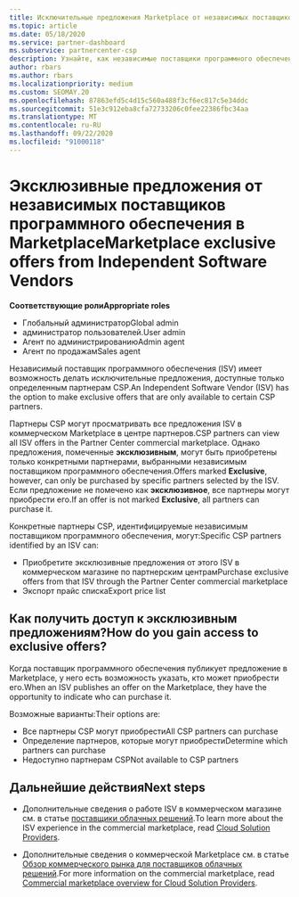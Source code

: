 ```yaml
---
title: Исключительные предложения Marketplace от независимых поставщиков программных продуктов
ms.topic: article
ms.date: 05/18/2020
ms.service: partner-dashboard
ms.subservice: partnercenter-csp
description: Узнайте, как независимые поставщики программного обеспечения (ISV) делают определенные предложения эксклюзивными и доступны только определенным партнерам CSP.
author: rbars
ms.author: rbars
ms.localizationpriority: medium
ms.custom: SEOMAY.20
ms.openlocfilehash: 87863efd5c4d15c560a488f3cf6ec817c5e34ddc
ms.sourcegitcommit: 51e3c912eba8cfa72733206c0fee22386fbc34aa
ms.translationtype: MT
ms.contentlocale: ru-RU
ms.lasthandoff: 09/22/2020
ms.locfileid: "91000118"
---
```

# <a name="marketplace-exclusive-offers-from-independent-software-vendors"></a><span data-ttu-id="cfe03-103">Эксклюзивные предложения от независимых поставщиков программного обеспечения в Marketplace</span><span class="sxs-lookup"><span data-stu-id="cfe03-103">Marketplace exclusive offers from Independent Software Vendors</span></span>

<span data-ttu-id="cfe03-104">**Соответствующие роли**</span><span class="sxs-lookup"><span data-stu-id="cfe03-104">**Appropriate roles**</span></span>

- <span data-ttu-id="cfe03-105">Глобальный администратор</span><span class="sxs-lookup"><span data-stu-id="cfe03-105">Global admin</span></span>
- <span data-ttu-id="cfe03-106">администратор пользователей.</span><span class="sxs-lookup"><span data-stu-id="cfe03-106">User admin</span></span>
- <span data-ttu-id="cfe03-107">Агент по администрированию</span><span class="sxs-lookup"><span data-stu-id="cfe03-107">Admin agent</span></span>
- <span data-ttu-id="cfe03-108">Агент по продажам</span><span class="sxs-lookup"><span data-stu-id="cfe03-108">Sales agent</span></span>

<span data-ttu-id="cfe03-109">Независимый поставщик программного обеспечения (ISV) имеет возможность делать исключительные предложения, доступные только определенным партнерам CSP.</span><span class="sxs-lookup"><span data-stu-id="cfe03-109">An Independent Software Vendor (ISV) has the option to make exclusive offers that are only available to certain CSP partners.</span></span>

<span data-ttu-id="cfe03-110">Партнеры CSP могут просматривать все предложения ISV в коммерческом Marketplace в центре партнеров.</span><span class="sxs-lookup"><span data-stu-id="cfe03-110">CSP partners can view all ISV offers in the Partner Center commercial marketplace.</span></span> <span data-ttu-id="cfe03-111">Однако предложения, помеченные **эксклюзивным**, могут быть приобретены только конкретными партнерами, выбранными независимым поставщиком программного обеспечения.</span><span class="sxs-lookup"><span data-stu-id="cfe03-111">Offers marked **Exclusive**, however, can only be purchased by specific partners selected by the ISV.</span></span> <span data-ttu-id="cfe03-112">Если предложение не помечено как **эксклюзивное**, все партнеры могут приобрести его.</span><span class="sxs-lookup"><span data-stu-id="cfe03-112">If an offer is not marked **Exclusive**, all partners can purchase it.</span></span>

<span data-ttu-id="cfe03-113">Конкретные партнеры CSP, идентифицируемые независимым поставщиком программного обеспечения, могут:</span><span class="sxs-lookup"><span data-stu-id="cfe03-113">Specific CSP partners identified by an ISV can:</span></span>

- <span data-ttu-id="cfe03-114">Приобретите эксклюзивные предложения от этого ISV в коммерческом магазине по партнерским центрам</span><span class="sxs-lookup"><span data-stu-id="cfe03-114">Purchase exclusive offers from that ISV through the Partner Center commercial marketplace</span></span>
- <span data-ttu-id="cfe03-115">Экспорт прайс списка</span><span class="sxs-lookup"><span data-stu-id="cfe03-115">Export price list</span></span>

## <a name="how-do-you-gain-access-to-exclusive-offers"></a><span data-ttu-id="cfe03-116">Как получить доступ к эксклюзивным предложениям?</span><span class="sxs-lookup"><span data-stu-id="cfe03-116">How do you gain access to exclusive offers?</span></span>

<span data-ttu-id="cfe03-117">Когда поставщик программного обеспечения публикует предложение в Marketplace, у него есть возможность указать, кто может приобрести его.</span><span class="sxs-lookup"><span data-stu-id="cfe03-117">When an ISV publishes an offer on the Marketplace, they have the opportunity to indicate who can purchase it.</span></span>

<span data-ttu-id="cfe03-118">Возможные варианты:</span><span class="sxs-lookup"><span data-stu-id="cfe03-118">Their options are:</span></span>

- <span data-ttu-id="cfe03-119">Все партнеры CSP могут приобрести</span><span class="sxs-lookup"><span data-stu-id="cfe03-119">All CSP partners can purchase</span></span>
- <span data-ttu-id="cfe03-120">Определение партнеров, которые могут приобрести</span><span class="sxs-lookup"><span data-stu-id="cfe03-120">Determine which partners can purchase</span></span>
- <span data-ttu-id="cfe03-121">Недоступно партнерам CSP</span><span class="sxs-lookup"><span data-stu-id="cfe03-121">Not available to CSP partners</span></span>

## <a name="next-steps"></a><span data-ttu-id="cfe03-122">Дальнейшие действия</span><span class="sxs-lookup"><span data-stu-id="cfe03-122">Next steps</span></span>

- <span data-ttu-id="cfe03-123">Дополнительные сведения о работе ISV в коммерческом магазине см. в статье [поставщики облачных решений](/azure/marketplace/cloud-solution-providers).</span><span class="sxs-lookup"><span data-stu-id="cfe03-123">To learn more about the ISV experience in the commercial marketplace, read [Cloud Solution Providers](/azure/marketplace/cloud-solution-providers).</span></span>

- <span data-ttu-id="cfe03-124">Дополнительные сведения о коммерческой Marketplace см. в статье [Обзор коммерческого рынка для поставщиков облачных решений](csp-commercial-marketplace-overview.md).</span><span class="sxs-lookup"><span data-stu-id="cfe03-124">For more information on the commercial marketplace, read [Commercial marketplace overview for Cloud Solution Providers](csp-commercial-marketplace-overview.md).</span></span>